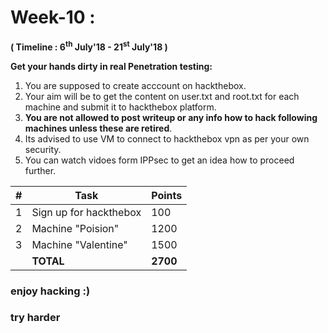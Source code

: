 # Week-10 :

**( Timeline : 6<sup>th</sup> July'18 - 21<sup>st</sup> July'18 )**
 
 **Get your hands dirty in real Penetration testing:**
 1. You are supposed to create acccount on hackthebox.
 2. Your aim will be to get the content on user.txt and root.txt for each machine and submit it to hackthebox platform.
 3. **You are not allowed to post writeup or any info how to hack following machines unless these are retired**.
 4. Its advised to use VM to  connect to hackthebox vpn as per your own security.
 5. You can watch vidoes form IPPsec to get an idea how to proceed further.
 
 
|#| Task		| Points	|	
|--| ------------- 	| -------------	
|1| Sign up for hackthebox| 100 |
|2| Machine "Poision"| 1200 |
|3| Machine "Valentine"  | 1500| 
|| **TOTAL** 	| **2700**	|

### enjoy hacking :)
### try harder
